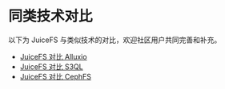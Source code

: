 # 同类技术对比

以下为 JuiceFS 与类似技术的对比，欢迎社区用户共同完善和补充。

- [JuiceFS 对比 Alluxio](comparison/juicefs_vs_alluxio.md)
- [JuiceFS 对比 S3QL](comparison/juicefs_vs_s3ql.md)
- [JuiceFS 对比 CephFS](comparison/juicefs_vs_cephfs.md)

